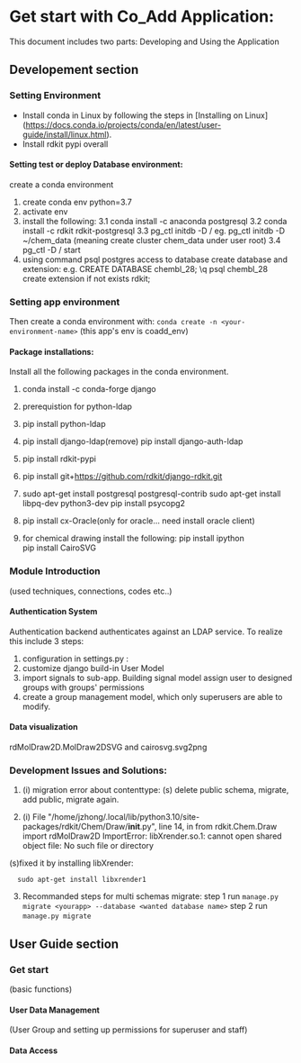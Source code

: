 # Get start with Co_Add Application:
This document includes two parts: Developing and Using the Application

## Developement section
### Setting Environment
- Install conda in Linux by following the steps in [Installing on Linux] (https://docs.conda.io/projects/conda/en/latest/user-guide/install/linux.html).
- Install rdkit pypi overall
#### Setting test or deploy Database environment:
   create a conda environment

1. create conda env <your env name> python=3.7
2. activate env
3. install the following:
   3.1 conda install -c anaconda postgresql
   3.2 conda install -c rdkit rdkit-postgresql
   3.3 pg_ctl initdb -D <path>/<your cluster name>  eg. pg_ctl initdb -D ~/chem_data  (meaning create cluster chem_data under user root)
   3.4 pg_ctl -D <path>/<your cluster name> start
4. using command psql postgres access to database create database and extension:
  e.g.  CREATE DATABASE chembl_28; 
        \q
        psql chembl_28
        create extension if not exists rdkit;

### Setting app environment

Then create a conda environment with: `conda create -n <your-environment-name>` (this app's env is coadd_env)

#### Package installations:
Install all the following packages in the conda environment.

1. conda install -c conda-forge django
2. prerequistion for python-ldap
3. pip install python-ldap
4. pip install django-ldap(remove)
   pip install django-auth-ldap
5. pip install rdkit-pypi
6. pip install git+https://github.com/rdkit/django-rdkit.git
7. sudo apt-get install postgresql postgresql-contrib
   sudo apt-get install libpq-dev python3-dev
   pip install psycopg2
8. pip install cx-Oracle(only for oracle... need install oracle client)

9. for chemical drawing install the following:
pip install ipython  
pip install CairoSVG


### Module Introduction
(used techniques, connections, codes etc..)

#### Authentication System

Authentication backend authenticates against an LDAP service.
To realize this include 3 steps:
1. configuration in settings.py :
2. customize django build-in User Model
3. import signals to sub-app. Building signal model assign user to designed groups with groups' permissions
4. create a group management model, which only superusers are able to modify. 

#### Data visualization
rdMolDraw2D.MolDraw2DSVG and cairosvg.svg2png

### Development Issues and Solutions:
1. (i) migration error about contenttype:
   (s) delete public schema, migrate, add public, migrate again.


2. (i) File "/home/jzhong/.local/lib/python3.10/site-packages/rdkit/Chem/Draw/__init__.py", line 14, in <module>
    from rdkit.Chem.Draw import rdMolDraw2D
    ImportError: libXrender.so.1: cannot open shared object file: No such file or directory

  (s)fixed it by installing libXrender:

      sudo apt-get install libxrender1

3. Recommanded steps for multi schemas migrate:
   step 1 run  ```manage.py migrate <yourapp> --database <wanted database name>```
   step 2 run  ```manage.py migrate```


## User Guide section


### Get start
(basic functions)

#### User Data Management
(User Group and setting up permissions for superuser and staff)

#### Data Access
